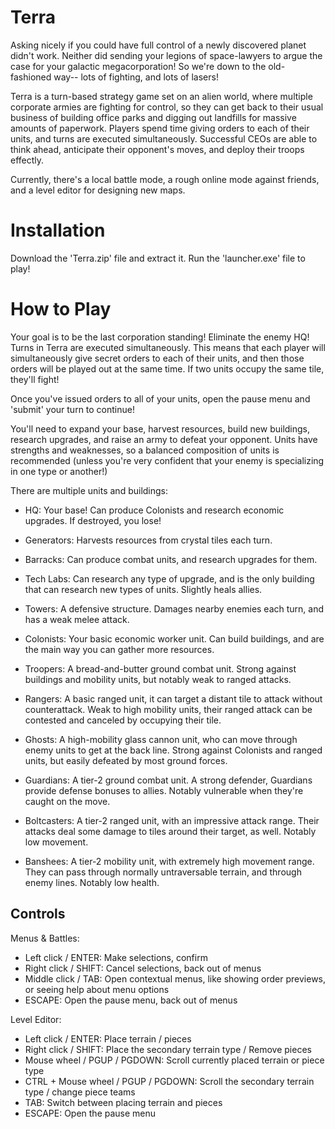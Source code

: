 # Terra
Asking nicely if you could have full control of a newly discovered planet didn't work. Neither did sending your legions of space-lawyers to argue the case for your
galactic megacorporation! So we're down to the old-fashioned way-- lots of fighting, and lots of lasers!

Terra is a turn-based strategy game set on an alien world, where multiple corporate armies are fighting for control, so they can get back to their usual business of
building office parks and digging out landfills for massive amounts of paperwork. Players spend time giving orders to each of their units, and turns are executed simultaneously.
Successful CEOs are able to think ahead, anticipate their opponent's moves, and deploy their troops effectly. 

Currently, there's a local battle mode, a rough online mode against friends, and a level editor for designing new maps.

# Installation
Download the 'Terra.zip' file and extract it. Run the 'launcher.exe' file to play!

# How to Play
Your goal is to be the last corporation standing! Eliminate the enemy HQ!
Turns in Terra are executed simultaneously. This means that each player will simultaneously give secret orders to each of their units, and then those orders will be played out
at the same time. If two units occupy the same tile, they'll fight!

Once you've issued orders to all of your units, open the pause menu and 'submit' your turn to continue!

You'll need to expand your base, harvest resources, build new buildings, research upgrades, and raise an army to defeat your opponent. Units have strengths and weaknesses,
so a balanced composition of units is recommended (unless you're very confident that your enemy is specializing in one type or another!)

There are multiple units and buildings:
* HQ: Your base! Can produce Colonists and research economic upgrades. If destroyed, you lose!
* Generators: Harvests resources from crystal tiles each turn.
* Barracks: Can produce combat units, and research upgrades for them.
* Tech Labs: Can research any type of upgrade, and is the only building that can research new types of units. Slightly heals allies.
* Towers: A defensive structure. Damages nearby enemies each turn, and has a weak melee attack. 


* Colonists: Your basic economic worker unit. Can build buildings, and are the main way you can gather more resources.
* Troopers: A bread-and-butter ground combat unit. Strong against buildings and mobility units, but notably weak to ranged attacks.
* Rangers: A basic ranged unit, it can target a distant tile to attack without counterattack. Weak to high mobility units, 
their ranged attack can be contested and canceled by occupying their tile.
* Ghosts: A high-mobility glass cannon unit, who can move through enemy units to get at the back line. 
Strong against Colonists and ranged units, but easily defeated by most ground forces.


* Guardians: A tier-2 ground combat unit. A strong defender, Guardians provide defense bonuses to allies. Notably vulnerable when they're caught on the move.
* Boltcasters: A tier-2 ranged unit, with an impressive attack range. Their attacks deal some damage to tiles around their target, as well. Notably low movement.
* Banshees: A tier-2 mobility unit, with extremely high movement range. They can pass through normally untraversable terrain, and through enemy lines. Notably low health.

## Controls
Menus & Battles:
* Left click / ENTER: Make selections, confirm
* Right click / SHIFT: Cancel selections, back out of menus
* Middle click / TAB: Open contextual menus, like showing order previews, or seeing help about menu options
* ESCAPE: Open the pause menu, back out of menus

Level Editor:
* Left click / ENTER: Place terrain / pieces
* Right click / SHIFT: Place the secondary terrain type / Remove pieces
* Mouse wheel / PGUP / PGDOWN: Scroll currently placed terrain or piece type
* CTRL + Mouse wheel / PGUP / PGDOWN: Scroll the secondary terrain type / change piece teams
* TAB: Switch between placing terrain and pieces
* ESCAPE: Open the pause menu

